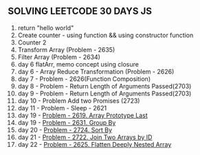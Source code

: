 ## SOLVING LEETCODE 30 DAYS JS

1. return "hello world"
2. Create counter - using function && using constructor function
3. Counter 2
4. Transform Array (Problem - 2635)
5. Filter Array (Problem - 2634)
6. day 6 flatArr, memo concept using closure
7. day 6 - Array Reduce Transformation (Problem - 2626)
8. day 7 - Problem - 2626(Function Composition)
9. day 8 - Problem - Return Length of Arguments Passed(2703)
10. day 9 - Problem - Return Length of Arguments Passed(2703)
11. day 10 - Problem Add two Promises (2723)
12. day 11 - Problem - Sleep - 2621
13. day 19 - [Problem - 2619. Array Prototype Last](https://leetcode.com/problems/array-prototype-last/description/)
14. day 19 - [Problem - 2631. Group By](https://leetcode.com/problems/group-by/description)
15. day 20 - [Problem - 2724. Sort By](https://leetcode.com/problems/sort-by/description)
16. day 21 - [Problem - 2722. Join Two Arrays by ID](https://leetcode.com/problems/join-two-arrays-by-id/description)
17. day 22 - [Problem - 2625. Flatten Deeply Nested Array](https://leetcode.com/problems/flatten-deeply-nested-array/description)
